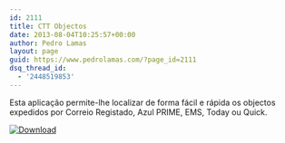 ```yaml
---
id: 2111
title: CTT Objectos
date: 2013-08-04T10:25:57+00:00
author: Pedro Lamas
layout: page
guid: https://www.pedrolamas.com/?page_id=2111
dsq_thread_id:
  - '2448519853'
---
```


Esta aplicação permite-lhe localizar de forma fácil e rápida os objectos expedidos por Correio Registado, Azul PRIME, EMS, Today ou Quick.

[![Download](/wp-content/uploads/2013/08/258x67_WPS_Download_cyan.png)](http://windowsphone.com/s?appid=f600b583-b1ba-4398-84aa-e52358c40532)
